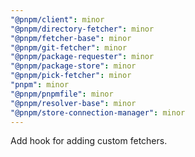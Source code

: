 ```yaml
---
"@pnpm/client": minor
"@pnpm/directory-fetcher": minor
"@pnpm/fetcher-base": minor
"@pnpm/git-fetcher": minor
"@pnpm/package-requester": minor
"@pnpm/package-store": minor
"@pnpm/pick-fetcher": minor
"pnpm": minor
"@pnpm/pnpmfile": minor
"@pnpm/resolver-base": minor
"@pnpm/store-connection-manager": minor
---
```


Add hook for adding custom fetchers.
